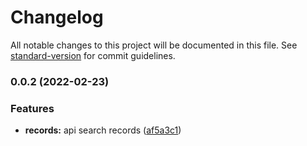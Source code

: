 # Changelog

All notable changes to this project will be documented in this file. See [standard-version](https://github.com/conventional-changelog/standard-version) for commit guidelines.

### 0.0.2 (2022-02-23)


### Features

* **records:** api search records ([af5a3c1](https://github.com/alex93p/api-records-getir-be-assign/commit/af5a3c1719e2e938a28fd65606ed3faa4271421d))
